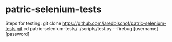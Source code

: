 # patric-selenium-tests

Steps for testing:
git clone https://github.com/jaredbischof/patric-selenium-tests.git
cd patric-selenium-tests/
./scripts/test.py --firebug [username] [password]
